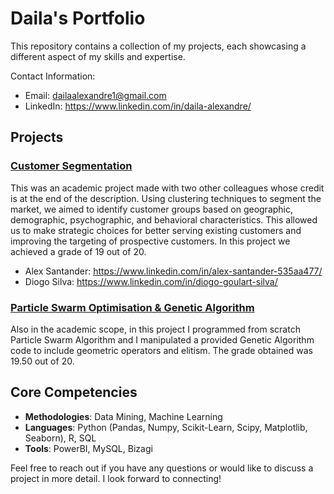 # Daila's Portfolio

This repository contains a collection of my projects, each showcasing a different aspect of my skills and expertise.

Contact Information:
- Email: dailaalexandre1@gmail.com 
- LinkedIn: https://www.linkedin.com/in/daila-alexandre/

## Projects

### [Customer Segmentation](https://github.com/daila10/Projects/tree/University/Data%20Mining%20Project)
This was an academic project made with two other colleagues whose credit is at the end of the description. Using clustering techniques to segment the market, we aimed to identify customer groups based on geographic, demographic, psychographic, and behavioral characteristics. This allowed us to make strategic choices for better serving existing customers and improving the targeting of prospective customers. In this project we achieved a grade of 19 out of 20. <br />
- Alex Santander: https://www.linkedin.com/in/alex-santander-535aa477/
- Diogo Silva: https://www.linkedin.com/in/diogo-goulart-silva/

### [Particle Swarm Optimisation & Genetic Algorithm](https://github.com/daila10/Projects/tree/University/Computational%20Methods%20for%20Optimisation)
Also in the academic scope, in this project I programmed from scratch Particle Swarm Algorithm and I manipulated a provided Genetic Algorithm code to include geometric operators and elitism. The grade obtained was 19.50 out of 20.


## Core Competencies
- **Methodologies**: Data Mining, Machine Learning
- **Languages**:  Python (Pandas, Numpy, Scikit-Learn, Scipy, Matplotlib, Seaborn), R, SQL
-  **Tools**: PowerBI, MySQL, Bizagi

Feel free to reach out if you have any questions or would like to discuss a project in more detail. I look forward to connecting!
